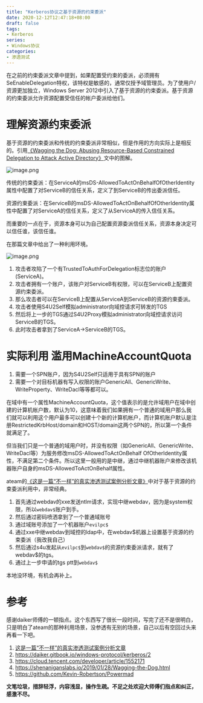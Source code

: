 ```yaml
---
title: "Kerberos协议之基于资源的约束委派"
date: 2020-12-12T12:47:18+08:00
draft: false
tags:
- Kerberos
series:
- Windows协议
categories:
- 渗透测试
---
```


在之前的约束委派文章中提到，如果配置受约束的委派，必须拥有SeEnableDelegation特权，该特权是敏感的，通常仅授予域管理员。为了使用户/资源更加独立，Windows Server 2012中引入了基于资源的约束委派。基于资源的约束委派允许资源配置受信任的帐户委派给他们。

<!--more-->
# 理解资源约束委派

基于资源的约束委派和传统的约束委派非常相似，但是作用的方向实际上是相反的。引用[《Wagging the Dog: Abusing Resource-Based Constrained Delegation to Attack Active Directory》](https://shenaniganslabs.io/2019/01/28/Wagging-the-Dog.html)文中的图解。

![image.png](https://qiita-image-store.s3.ap-northeast-1.amazonaws.com/0/593424/847d037e-2396-e3b2-ab1d-7d4b0740048b.png)

传统的约束委派：在ServiceA的msDS-AllowedToActOnBehalfOfOtherIdentity属性中配置了对ServiceB的信任关系，定义了到ServiceB的传出委派信任。

资源约束委派：在ServiceB的msDS-AllowedToActOnBehalfOfOtherIdentity属性中配置了对ServiceA的信任关系，定义了从ServiceA的传入信任关系。

而重要的一点在于，资源本身可以为自己配置资源委派信任关系，资源本身决定可以信任谁，该信任谁。

在那篇文章中给出了一种利用环境。

![image.png](https://qiita-image-store.s3.ap-northeast-1.amazonaws.com/0/593424/2a91e9ec-adff-9327-c443-e905cc546449.png)

1. 攻击者攻陷了一个有TrustedToAuthForDelegation标志位的账户(ServiceA)。
2. 攻击者拥有一个账户，该账户对ServiceB有权限，可以在ServiceB上配置资源约束委派。
3. 那么攻击者可以在ServiceB上配置从ServiceA到ServiceB的资源约束委派。
4. 攻击者使用S4U2Self模拟administrator向域控请求可转发的TGS
5. 然后将上一步的TGS通过S4U2Proxy模拟administrator向域控请求访问ServiceB的TGS。
6. 此时攻击者拿到了ServiceA->ServiceB的TGS。

# 实际利用 滥用MachineAccountQuota

1. 需要一个SPN账户，因为S4U2Self只适用于具有SPN的账户
2. 需要一个对目标机器有写入权限的账户GenericAll、GenericWrite、WriteProperty、WriteDacl等等都可以。

在域中有一个属性MachineAccountQuota，这个值表示的是允许域用户在域中创建的计算机帐户数，默认为10，这意味着我们如果拥有一个普通的域用户那么我们就可以利用这个用户最多可以创建十个新的计算机帐户，而计算机账户默认是注册RestrictedKrbHost/domain和HOST/domain这两个SPN的，所以第一个条件就满足了。

但当我们只是一个普通的域用户时，并没有权限（如GenericAll、GenericWrite、WriteDacl等）为服务修改msDS-AllowedToActOnBehalf OfOtherIdentity属性，不满足第二个条件。所以这里一般用的是中继，通过中继机器账户来修改该机器账户自身的msDS-AllowedToActOnBehalf属性。

ateam的[《这是一篇“不一样”的真实渗透测试案例分析文章》](https://blog.ateam.qianxin.com/post/zhe-shi-yi-pian-bu-yi-yang-de-zhen-shi-shen-tou-ce-shi-an-li-fen-xi-wen-zhang/)中对于基于资源的约束委派利用中，非常经典。

1. 首先通过webdav的xxe发送ntlm请求，实现中继webdav，因为是system权限，所以`webdav$`账户到手。
2. 然后通过密码喷洒拿到了一个普通域账号
3. 通过域账号添加了一个机器账户`evilpc$`
4. 通过xxe中继webdav到域控的ldap中，在webdav$机器上设置基于资源的约束委派（我改我自己）
5. 然后通过s4u发起从`evilpc$`到`webdav$`的资源约束委派请求，就有了webdav$的tgs。
6. 通过上一步申请的tgs ptt到`webdav$`

本地没环境，有机会再补上。

# 参考

感谢daiker师傅的一顿指点。这个东西写了很长一段时间，写完了还不是很明白，只是明白了ateam的那种利用场景，没参透有无别的场景，自己以后有空回过头来再看一下吧。

1. [这是一篇“不一样”的真实渗透测试案例分析文章](https://blog.ateam.qianxin.com/post/zhe-shi-yi-pian-bu-yi-yang-de-zhen-shi-shen-tou-ce-shi-an-li-fen-xi-wen-zhang/)
2. https://daiker.gitbook.io/windows-protocol/kerberos/2
3. https://cloud.tencent.com/developer/article/1552171
4. https://shenaniganslabs.io/2019/01/28/Wagging-the-Dog.html
5. https://github.com/Kevin-Robertson/Powermad


**文笔垃圾，措辞轻浮，内容浅显，操作生疏。不足之处欢迎大师傅们指点和纠正，感激不尽。**
